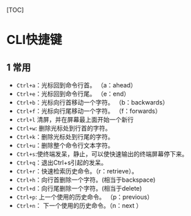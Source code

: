 [TOC]

# CLI快捷键

## 1 常用

- `Ctrl+a`：光标回到命令行首。 （a：ahead）
- `Ctrl+e`：光标回到命令行尾。 （e：end）
- `Ctrl+b`：光标向行首移动一个字符。 （b：backwards）
- `Ctrl+f`：光标向行尾移动一个字符。 （f：forwards）
- `ctrl+l` 清屏，并在屏幕最上面开始一个新行
- `Ctrl+w`: 删除光标处到行首的字符。
- `Ctrl+k`：删除光标处到行尾的字符。
- `Ctrl+u`：删除整个命令行文本字符。
- `Ctrl+s`:使终端发呆，静止，可以使快速输出的终端屏幕停下来。
- `Ctrl+q`：退出Ctrl+s引起的发呆。
- `Ctrl+r`：快速检索历史命令。（r：retrieve）。
- `Ctrl+h`：向行首删除一个字符。(相当于backspace)
- `Ctrl+d`：向行尾删除一个字符。(相当于delete)
- `Ctrl+p`: 上一个使用的历史命令。 （p：previous）
- `Ctrl+n`： 下一个使用的历史命令。（n：next ）







